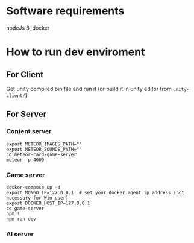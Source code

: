 # Software requirements
nodeJs 8, docker

# How to run dev enviroment

## For Client
Get unity compiled bin file and run it (or build it in unity editor from `unity-client/`)

## For Server
### Content server 
```
export METEOR_IMAGES_PATH=""
export METEOR_SOUNDS_PATH=""
cd meteor-card-game-server
meteor -p 4000
```

### Game server 
```
docker-compose up -d
export MONGO_IP=127.0.0.1  # set your docker agent ip address (not necessary for Win user)
export DOCKER_HOST_IP=127.0.0.1
cd game-server
npm i
npm run dev
```

### AI server
